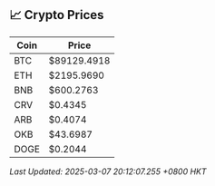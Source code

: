 ## 📈 Crypto Prices

| Coin | Price |
| ---- | ----- |
| BTC | $89129.4918 |
| ETH | $2195.9690 |
| BNB | $600.2763 |
| CRV | $0.4345 |
| ARB | $0.4074 |
| OKB | $43.6987 |
| DOGE | $0.2044 |

_Last Updated: 2025-03-07 20:12:07.255 +0800 HKT_